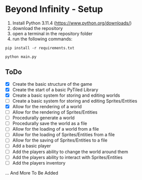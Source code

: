 # Beyond Infinity - Setup

1. Install Python 3.11.4 (https://www.python.org/downloads/)
2. download the repository
3. open a terminal in the repository folder
4. run the following commands:

```shell
pip install -r requirements.txt
```
```shell
python main.py
```

## ToDo

- [x] Create the basic structure of the game
- [x] Create the start of a basic PyTiled Library
- [x] Create a basic system for storing and editing worlds
- [ ] Create a basic system for storing and editing Sprites/Entities
- [x] Allow for the rendering of a world
- [ ] Allow for the rendering of Sprites/Entities
- [ ] Procedurally generate a world
- [ ] Procedurally save the world as a file
- [ ] Allow for the loading of a world from a file
- [ ] Allow for the loading of Sprites/Entities from a file
- [ ] Allow for the saving of Sprites/Entities to a file
- [ ] Add a basic player
- [ ] Add the players ability to change the world around them
- [ ] Add the players ability to interact with Sprites/Entities
- [ ] Add the players inventory

... And More To Be Added